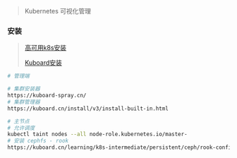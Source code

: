 <!--
title: Kuboard
sort:
-->

> Kubernetes 可视化管理

### 安装

> [高可用k8s安装](https://kuboard.cn/install/install-k8s.html)
>
> [Kuboard安装](https://kuboard.cn/install/v3/install-built-in.html)

```bash
# 管理端

# 集群安装器
https://kuboard-spray.cn/
# 集群管理器
https://kuboard.cn/install/v3/install-built-in.html

# 主节点
# 允许调度
kubectl taint nodes --all node-role.kubernetes.io/master-
# 安装 cephfs - rook
https://kuboard.cn/learning/k8s-intermediate/persistent/ceph/rook-config.html
```



